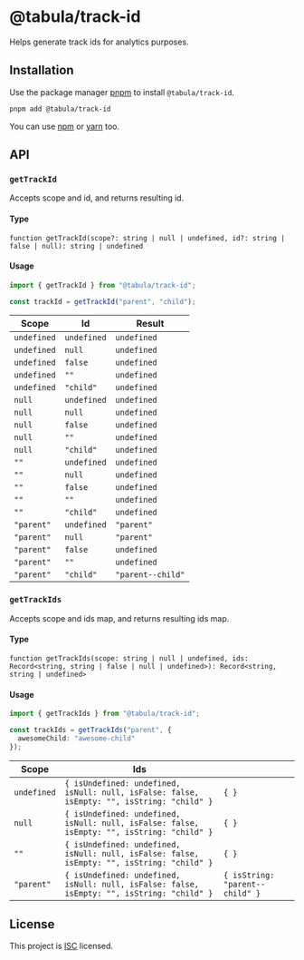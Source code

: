 # @tabula/track-id

Helps generate track ids for analytics purposes.

## Installation

Use the package manager [pnpm](https://pnpm.io) to install `@tabula/track-id`.

```bash
pnpm add @tabula/track-id
```

You can use [npm](https://npmjs.com) or [yarn](https://yarnpkg.com) too.

## API

### `getTrackId`

Accepts scope and id, and returns resulting id.

#### Type

`function getTrackId(scope?: string | null | undefined, id?: string | false | null): string | undefined`

#### Usage

```typescript
import { getTrackId } from "@tabula/track-id";

const trackId = getTrackId("parent", "child");
```

| Scope       | Id          | Result            |
|-------------|-------------|-------------------|
| `undefined` | `undefined` | `undefined`       |
| `undefined` | `null`      | `undefined`       |
| `undefined` | `false`     | `undefined`       |
| `undefined` | `""`        | `undefined`       |
| `undefined` | `"child"`   | `undefined`       |
| `null`      | `undefined` | `undefined`       |
| `null`      | `null`      | `undefined`       |
| `null`      | `false`     | `undefined`       |
| `null`      | `""`        | `undefined`       |
| `null`      | `"child"`   | `undefined`       |
| `""`        | `undefined` | `undefined`       |
| `""`        | `null`      | `undefined`       |
| `""`        | `false`     | `undefined`       |
| `""`        | `""`        | `undefined`       |
| `""`        | `"child"`   | `undefined`       |
| `"parent"`  | `undefined` | `"parent"`        |
| `"parent"`  | `null`      | `"parent"`        |
| `"parent"`  | `false`     | `undefined`       |
| `"parent"`  | `""`        | `undefined`       |
| `"parent"`  | `"child"`   | `"parent--child"` |

### `getTrackIds`

Accepts scope and ids map, and returns resulting ids map.

#### Type

`function getTrackIds(scope: string | null | undefined, ids: Record<string, string | false | null | undefined>): Record<string, string | undefined>`

#### Usage

```typescript
import { getTrackIds } from "@tabula/track-id";

const trackIds = getTrackIds("parent", {
  awesomeChild: "awesome-child"
});
```

| Scope       | Ids                                                                                        |                                 |
|-------------|--------------------------------------------------------------------------------------------|---------------------------------|
| `undefined` | `{ isUndefined: undefined, isNull: null, isFalse: false, isEmpty: "", isString: "child" }` | `{ }`                           |
| `null`      | `{ isUndefined: undefined, isNull: null, isFalse: false, isEmpty: "", isString: "child" }` | `{ }`                           |
| `""`        | `{ isUndefined: undefined, isNull: null, isFalse: false, isEmpty: "", isString: "child" }` | `{ }`                           |
| `"parent"`  | `{ isUndefined: undefined, isNull: null, isFalse: false, isEmpty: "", isString: "child" }` | `{ isString: "parent--child" }` |

## License

This project is [ISC](https://choosealicense.com/licenses/isc/) licensed.
